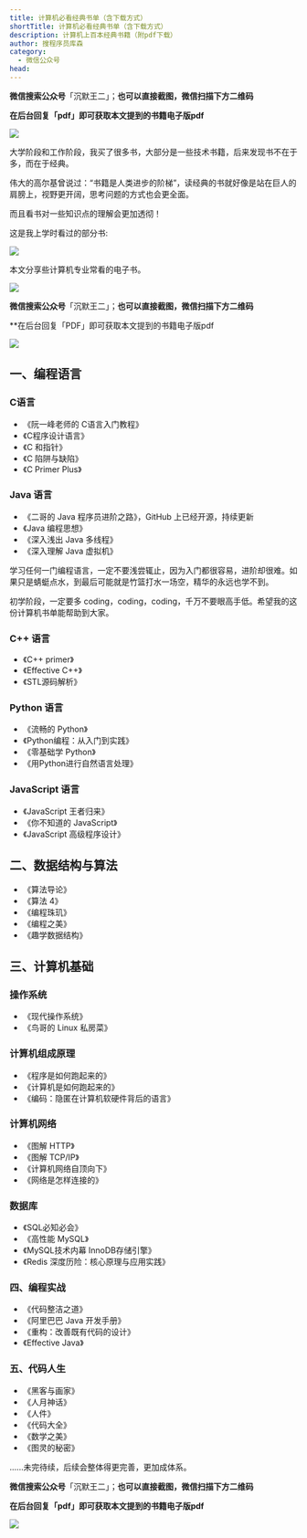 ```yaml
---
title: 计算机必看经典书单（含下载方式）
shortTitle: 计算机必看经典书单（含下载方式）
description: 计算机上百本经典书籍（附pdf下载）
author: 搜程序员库森
category:
  - 微信公众号
head:
---
```


**微信搜索公众号**「沉默王二」；**也可以直接截图，微信扫描下方二维码**

**在后台回复「pdf」即可获取本文提到的书籍电子版pdf**

![](http://cdn.tobebetterjavaer.com/tobebetterjavaer/images/gongzhonghao-old.jpg)

大学阶段和工作阶段，我买了很多书，大部分是一些技术书籍，后来发现书不在于多，而在于经典。

伟大的高尔基曾说过：“书籍是人类进步的阶梯”，读经典的书就好像是站在巨人的肩膀上，视野更开阔，思考问题的方式也会更全面。

而且看书对一些知识点的理解会更加透彻！

这是我上学时看过的部分书:

![](http://cdn.tobebetterjavaer.com/tobebetterjavaer/images/download/java-1.jpg)

本文分享些计算机专业常看的电子书。


![](http://cdn.tobebetterjavaer.com/tobebetterjavaer/images/nice-article/weixin-jisjbkjdsdhxzfs-04b2d10c-9435-4d76-92e9-19f60127c5e4.png)


**微信搜索公众号**「沉默王二」；**也可以直接截图，微信扫描下方二维码**

**在后台回复「PDF」即可获取本文提到的书籍电子版pdf

![](http://cdn.tobebetterjavaer.com/tobebetterjavaer/images/download/java-1.jpg)


## 一、编程语言
### C语言
- 《阮一峰老师的 C语言入门教程》
- 《C程序设计语言》
- 《C 和指针》
- 《C 陷阱与缺陷》
- 《C Primer Plus》
### Java 语言
- 《二哥的 Java 程序员进阶之路》，GitHub 上已经开源，持续更新
- 《Java 编程思想》
- 《深入浅出 Java 多线程》
- 《深入理解 Java 虚拟机》

学习任何一门编程语言，一定不要浅尝辄止，因为入门都很容易，进阶却很难。如果只是蜻蜓点水，到最后可能就是竹篮打水一场空，精华的永远也学不到。

初学阶段，一定要多 coding，coding，coding，千万不要眼高手低。希望我的这份计算机书单能帮助到大家。

### C++ 语言
- 《C++ primer》
- 《Effective C++》
- 《STL源码解析》
### Python 语言
- 《流畅的 Python》
- 《Python编程：从入门到实践》
- 《零基础学 Python》
- 《用Python进行自然语言处理》
### JavaScript 语言
- 《JavaScript 王者归来》
- 《你不知道的 JavaScript》
- 《JavaScript 高级程序设计》
## 二、数据结构与算法
- 《算法导论》
- 《算法 4》
- 《编程珠玑》
- 《编程之美》
- 《趣学数据结构》
## 三、计算机基础
### 操作系统
- 《现代操作系统》
- 《鸟哥的 Linux 私房菜》
### 计算机组成原理
- 《程序是如何跑起来的》
- 《计算机是如何跑起来的》
- 《编码：隐匿在计算机软硬件背后的语言》
### 计算机网络
- 《图解 HTTP》
- 《图解 TCP/IP》
- 《计算机网络自顶向下》
- 《网络是怎样连接的》
### 数据库
- 《SQL必知必会》
- 《高性能 MySQL》
- 《MySQL技术内幕 InnoDB存储引擎》
- 《Redis 深度历险：核心原理与应用实践》
### 四、编程实战
- 《代码整洁之道》
- 《阿里巴巴 Java 开发手册》
- 《重构：改善既有代码的设计》
- 《Effective Java》
### 五、代码人生
- 《黑客与画家》
- 《人月神话》
- 《人件》
- 《代码大全》
- 《数学之美》
- 《图灵的秘密》


......未完待续，后续会整体得更完善，更加成体系。

**微信搜索公众号**「沉默王二」；**也可以直接截图，微信扫描下方二维码**

**在后台回复「pdf」即可获取本文提到的书籍电子版pdf**

![](http://cdn.tobebetterjavaer.com/tobebetterjavaer/images/gongzhonghao-old.jpg)


